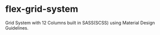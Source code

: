 # flex-grid-system
Grid System with 12 Columns built in SASS(SCSS) using Material Design Guidelines.
